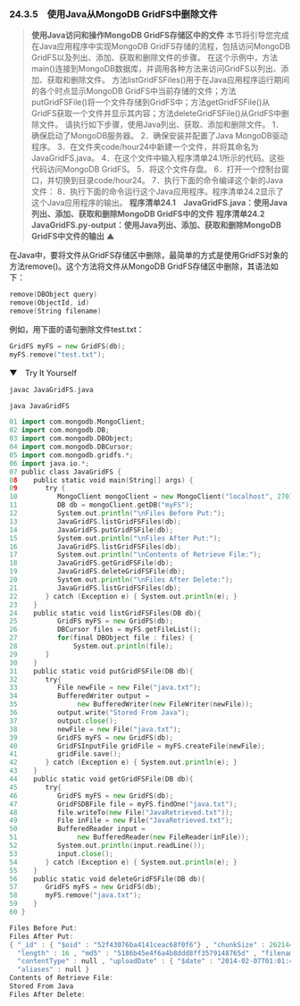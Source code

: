 ### 24.3.5　使用Java从MongoDB GridFS中删除文件

> **使用Java访问和操作MongoDB GridFS存储区中的文件**
> 本节将引导您完成在Java应用程序中实现MongoDB GridFS存储的流程，包括访问MongoDB GridFS以及列出、添加、获取和删除文件的步骤。
> 在这个示例中，方法main()连接到MongoDB数据库，并调用各种方法来访问GridFS以列出、添加、获取和删除文件。
> 方法listGridFSFiles()用于在Java应用程序运行期间的各个时点显示MongoDB GridFS中当前存储的文件；方法putGridFSFile()将一个文件存储到GridFS中；方法getGridFSFile()从GridFS获取一个文件并显示其内容；方法deleteGridFSFile()从GridFS中删除文件。
> 请执行如下步骤，使用Java列出、获取、添加和删除文件。
> 1．确保启动了MongoDB服务器。
> 2．确保安装并配置了Java MongoDB驱动程序。
> 3．在文件夹code/hour24中新建一个文件，并将其命名为JavaGridFS.java。
> 4．在这个文件中输入程序清单24.1所示的代码。这些代码访问MongoDB GridFS。
> 5．将这个文件存盘。
> 6．打开一个控制台窗口，并切换到目录code/hour24。
> 7．执行下面的命令编译这个新的Java文件：
> 8．执行下面的命令运行这个Java应用程序。程序清单24.2显示了这个Java应用程序的输出。
> **程序清单24.1　JavaGridFS.java：使用Java列出、添加、获取和删除MongoDB GridFS中的文件**
> **程序清单24.2　JavaGridFS.py-output：使用Java列出、添加、获取和删除MongoDB GridFS中文件的输出**
> ▲

在Java中，要将文件从GridFS存储区中删除，最简单的方式是使用GridFS对象的方法remove()。这个方法将文件从MongoDB GridFS存储区中删除，其语法如下：

```go
remove(DBObject query)
remove(ObjectId, id)
remove(String filename)
```

例如，用下面的语句删除文件test.txt：

```go
GridFS myFS = new GridFS(db);
myFS.remove("test.txt");
```

▼　Try It Yourself

```go
javac JavaGridFS.java
```

```go
java JavaGridFS
```

```go
01 import com.mongodb.MongoClient;
02 import com.mongodb.DB;
03 import com.mongodb.DBObject;
04 import com.mongodb.DBCursor;
05 import com.mongodb.gridfs.*;
06 import java.io.*;
07 public class JavaGridFS {
08    public static void main(String[] args) {
09       try {
10          MongoClient mongoClient = new MongoClient("localhost", 27017);
11          DB db = mongoClient.getDB("myFS");
12          System.out.println("\nFiles Before Put:");
13          JavaGridFS.listGridFSFiles(db);
14          JavaGridFS.putGridFSFile(db);
15          System.out.println("\nFiles After Put:");
16          JavaGridFS.listGridFSFiles(db);
17          System.out.println("\nContents of Retrieve File:");
18          JavaGridFS.getGridFSFile(db);
19          JavaGridFS.deleteGridFSFile(db);
20          System.out.println("\nFiles After Delete:");
21          JavaGridFS.listGridFSFiles(db);
22       } catch (Exception e) { System.out.println(e); }
23    }
24    public static void listGridFSFiles(DB db){
25          GridFS myFS = new GridFS(db);
26          DBCursor files = myFS.getFileList();
27          for(final DBObject file : files) {
28              System.out.println(file);
29       }
30    }
31    public static void putGridFSFile(DB db){
32       try{
33          File newFile = new File("java.txt");
34          BufferedWriter output =
35               new BufferedWriter(new FileWriter(newFile));
36          output.write("Stored From Java");
37          output.close();
38          newFile = new File("java.txt");
39          GridFS myFS = new GridFS(db);
40          GridFSInputFile gridFile = myFS.createFile(newFile);
41          gridFile.save();
42       } catch (Exception e) { System.out.println(e); }
43    }
44    public static void getGridFSFile(DB db){
45       try{
46          GridFS myFS = new GridFS(db);
47          GridFSDBFile file = myFS.findOne("java.txt");
48          file.writeTo(new File("JavaRetrieved.txt"));
49          File inFile = new File("JavaRetrieved.txt");
50          BufferedReader input =
51               new BufferedReader(new FileReader(inFile));
52          System.out.println(input.readLine());
53          input.close();
54       } catch (Exception e) { System.out.println(e); }
55    }
56    public static void deleteGridFSFile(DB db){
57       GridFS myFS = new GridFS(db);
58       myFS.remove("java.txt");
59    }
60 }
```

```go
Files Before Put:
Files After Put:
{ "_id" : { "$oid" : "52f43076ba4141ceac68f0f6"} , "chunkSize" : 262144 ,
  "length" : 16 , "md5" : "5186b45e4f6a4b8ddd8ff3579148765d" , "filename" : "java. txt" ,
  "contentType" : null , "uploadDate" : { "$date" : "2014-02-07T01:01:42.586Z"} ,
  "aliases" : null }
Contents of Retrieve File:
Stored From Java
Files After Delete:
```

